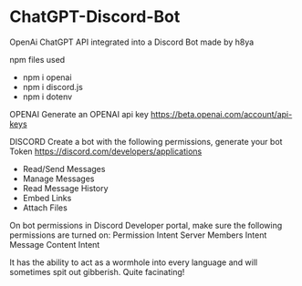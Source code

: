 # ChatGPT-Discord-Bot
OpenAi ChatGPT API integrated into a Discord Bot
made by h8ya

npm files used
- npm i openai
- npm i discord.js
- npm i dotenv

OPENAI
Generate an OPENAI api key
https://beta.openai.com/account/api-keys

DISCORD
Create a bot with the following permissions, generate your bot Token
https://discord.com/developers/applications
- Read/Send Messages
- Manage Messages
- Read Message History
- Embed Links
- Attach Files

On bot permissions in Discord Developer portal, make sure the following permissions are turned on:
Permission Intent
Server Members Intent
Message Content Intent

It has the ability to act as a wormhole into every language and will sometimes spit out gibberish. Quite facinating!
